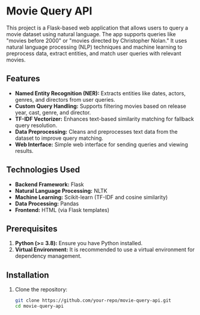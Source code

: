 # Movie Query API
This project is a Flask-based web application that allows users to query a movie dataset using natural language. The app supports queries like "movies before 2000" or "movies directed by Christopher Nolan." It uses natural language processing (NLP) techniques and machine learning to preprocess data, extract entities, and match user queries with relevant movies.

## Features
- **Named Entity Recognition (NER):** Extracts entities like dates, actors, genres, and directors from user queries.
- **Custom Query Handling:** Supports filtering movies based on release year, cast, genre, and director.
- **TF-IDF Vectorizer:** Enhances text-based similarity matching for fallback query resolution.
- **Data Preprocessing:** Cleans and preprocesses text data from the dataset to improve query matching.
- **Web Interface:** Simple web interface for sending queries and viewing results.

## Technologies Used
- **Backend Framework:** Flask
- **Natural Language Processing:** NLTK
- **Machine Learning:** Scikit-learn (TF-IDF and cosine similarity)
- **Data Processing:** Pandas
- **Frontend:** HTML (via Flask templates)

## Prerequisites
1. **Python (>= 3.8):** Ensure you have Python installed.
2. **Virtual Environment:** It is recommended to use a virtual environment for dependency management.
   
## Installation
1. Clone the repository:
   ```bash
   git clone https://github.com/your-repo/movie-query-api.git
   cd movie-query-api

